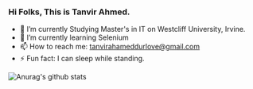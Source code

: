 ### Hi Folks, This is Tanvir Ahmed.

- 🔭 I’m currently Studying Master's in IT on Westcliff University, Irvine.
- 🌱 I’m currently learning Selenium
- 📫 How to reach me: tanvirahameddurlove@gmail.com
- ⚡ Fun fact: I can sleep while standing.

![Anurag's github stats](https://github-readme-stats.vercel.app/api?username=tanvir-durlove&show_icons=true&theme=radical)
